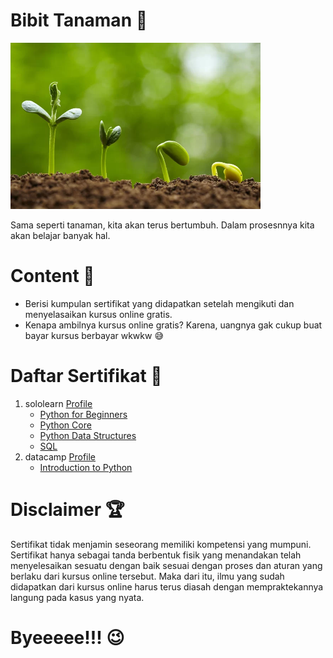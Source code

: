 # Bibit Tanaman 🌱

<img src="bibit-tanaman.png.webp" width=400/>

Sama seperti tanaman, kita akan terus bertumbuh. Dalam prosesnnya kita akan belajar banyak hal.

# Content 👀

- Berisi kumpulan sertifikat yang didapatkan setelah mengikuti dan menyelasaikan kursus online gratis.
- Kenapa ambilnya kursus online gratis? Karena, uangnya gak cukup buat bayar kursus berbayar wkwkw 😅

# Daftar Sertifikat 🎯

1. sololearn <a href="https://www.sololearn.com/profile/23345830" target="_blank">Profile</a>
   - <a href="https://www.sololearn.com/certificates/course/en/23345830/1157/landscape/png" target="_blank">Python for Beginners</a>
   - <a href="https://www.sololearn.com/certificates/course/en/23345830/1073/landscape/png" target="_blank">Python Core</a>
   - <a href="https://www.sololearn.com/certificates/course/en/23345830/1159/landscape/png" target="_blank">Python Data Structures</a>
   - <a href="https://www.sololearn.com/certificates/course/en/23345830/1060/landscape/png" target="_blank">SQL<a>
     <br>
2. datacamp <a href="https://www.datacamp.com/profile/alfiyantokondolele" target="_blank">Profile</a>
   - <a href="https://www.datacamp.com/statement-of-accomplishment/course/bab9c339e91b70d068cb77ca6785aa8f612a6a4f" target="_blank">Introduction to Python</a>

# Disclaimer 🏆

Sertifikat tidak menjamin seseorang memiliki kompetensi yang mumpuni. Sertifikat hanya sebagai tanda berbentuk fisik yang menandakan telah menyelesaikan sesuatu dengan baik sesuai dengan proses dan aturan yang berlaku dari kursus online tersebut. Maka dari itu, ilmu yang sudah didapatkan dari kursus online harus terus diasah dengan mempraktekannya langung pada kasus yang nyata.

# Byeeeee!!! 😉
